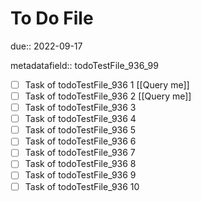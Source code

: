 # To Do File

due:: 2022-09-17

metadatafield:: todoTestFile_936_99

- [ ] Task of todoTestFile_936 1 [[Query me]]
- [ ] Task of todoTestFile_936 2 [[Query me]]
- [ ] Task of todoTestFile_936 3
- [ ] Task of todoTestFile_936 4
- [ ] Task of todoTestFile_936 5
- [ ] Task of todoTestFile_936 6
- [ ] Task of todoTestFile_936 7
- [ ] Task of todoTestFile_936 8
- [ ] Task of todoTestFile_936 9
- [ ] Task of todoTestFile_936 10